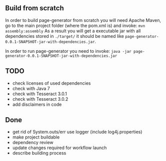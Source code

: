 ## Build from scratch

In order to build page-generator from scratch you will need Apache Maven, go to the main
project folder (where the pom.xml is) and invoke: 
```mvn assembly:assembly```
As a result you will get a executable jar with all dependencies stored in ```./target/``` it should be 
named like ```page-generator-0.0.1-SNAPSHOT-jar-with-dependencies.jar```.

In order to run page-generator you need to invoke:
```java -jar page-generator-0.0.1-SNAPSHOT-jar-with-dependencies.jar```

## TODO

* check licenses of used dependencies 
* check with Java 7 
* check with Tesseract 3.0.1
* check with Tesseract 3.0.2
* add disclaimers in code 

## Done
* get rid of System.outs/err use logger (include log4j.properties) 
* make project buildable
* dependency review
* update changes required for workflow launch
* describe building process 